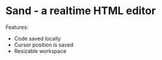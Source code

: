 Sand - a realtime HTML editor
=======

Features:
- Code saved locally
- Cursor position is saved
- Resizable workspace
